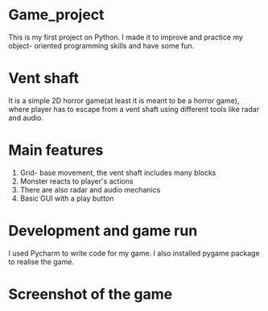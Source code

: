 # Game_project
This is my first project on Python. I made it to improve and practice my object- oriented programming skills and have some fun. 

# Vent shaft
It is a simple 2D horror game(at least it is meant to be a horror game), where player has to escape from a vent shaft using different tools like radar and audio.

# Main features
1. Grid- base movement, the vent shaft includes many blocks
2. Monster reacts to player's actions
3. There are also radar and audio mechanics
4. Basic GUI with a play button

# Development and game run
I used Pycharm to write code for my game. I also installed pygame package to realise the game.

# Screenshot of the game

